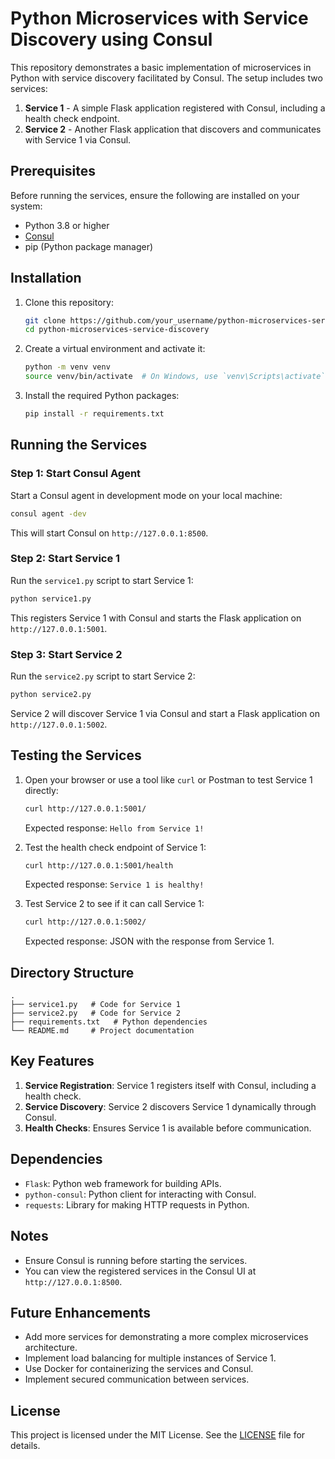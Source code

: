 # Python Microservices with Service Discovery using Consul

This repository demonstrates a basic implementation of microservices in Python with service discovery facilitated by Consul. The setup includes two services:

1. **Service 1** - A simple Flask application registered with Consul, including a health check endpoint.
2. **Service 2** - Another Flask application that discovers and communicates with Service 1 via Consul.

## Prerequisites

Before running the services, ensure the following are installed on your system:

- Python 3.8 or higher
- [Consul](https://developer.hashicorp.com/consul/docs/install)
- pip (Python package manager)

## Installation

1. Clone this repository:
   ```bash
   git clone https://github.com/your_username/python-microservices-service-discovery.git
   cd python-microservices-service-discovery
   ```

2. Create a virtual environment and activate it:
   ```bash
   python -m venv venv
   source venv/bin/activate  # On Windows, use `venv\Scripts\activate`
   ```

3. Install the required Python packages:
   ```bash
   pip install -r requirements.txt
   ```

## Running the Services

### Step 1: Start Consul Agent

Start a Consul agent in development mode on your local machine:
```bash
consul agent -dev
```

This will start Consul on `http://127.0.0.1:8500`.

### Step 2: Start Service 1

Run the `service1.py` script to start Service 1:
```bash
python service1.py
```

This registers Service 1 with Consul and starts the Flask application on `http://127.0.0.1:5001`.

### Step 3: Start Service 2

Run the `service2.py` script to start Service 2:
```bash
python service2.py
```

Service 2 will discover Service 1 via Consul and start a Flask application on `http://127.0.0.1:5002`.

## Testing the Services

1. Open your browser or use a tool like `curl` or Postman to test Service 1 directly:
   ```bash
   curl http://127.0.0.1:5001/
   ```
   Expected response: `Hello from Service 1!`

2. Test the health check endpoint of Service 1:
   ```bash
   curl http://127.0.0.1:5001/health
   ```
   Expected response: `Service 1 is healthy!`

3. Test Service 2 to see if it can call Service 1:
   ```bash
   curl http://127.0.0.1:5002/
   ```
   Expected response: JSON with the response from Service 1.

## Directory Structure

```
.
├── service1.py   # Code for Service 1
├── service2.py   # Code for Service 2
├── requirements.txt   # Python dependencies
└── README.md     # Project documentation
```

## Key Features

1. **Service Registration**: Service 1 registers itself with Consul, including a health check.
2. **Service Discovery**: Service 2 discovers Service 1 dynamically through Consul.
3. **Health Checks**: Ensures Service 1 is available before communication.

## Dependencies

- `Flask`: Python web framework for building APIs.
- `python-consul`: Python client for interacting with Consul.
- `requests`: Library for making HTTP requests in Python.

## Notes

- Ensure Consul is running before starting the services.
- You can view the registered services in the Consul UI at `http://127.0.0.1:8500`.

## Future Enhancements

- Add more services for demonstrating a more complex microservices architecture.
- Implement load balancing for multiple instances of Service 1.
- Use Docker for containerizing the services and Consul.
- Implement secured communication between services.

## License

This project is licensed under the MIT License. See the [LICENSE](LICENSE) file for details.

